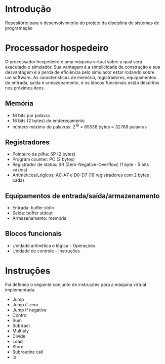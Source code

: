 # Introdução
Repositório para o desenvolvimento do projeto da disciplina de sistemas de programação

# Processador hospedeiro
O processador hospedeiro é uma máquina virtual sobre a qual será executado o simulador.
Sua vantagem é a simplicidade de construção e sua desvantagem é a perda de eficiência pelo simulador estar rodando sobre um software.
As características de memória, registradores, equipamentos de entrada, saída e armazenamento, e os blocos funcionais estão descritos nos próximos itens.

## Memória
* 16 bits por palavra
* 16 bits (2 bytes) de endereçamento
* número máximo de palavras: 2<sup>16</sup> = 65536 bytes = 32768 palavras

## Registradores
<!-- Já pode ser implentado -->
* Pointeiro de pilha: SP (2 bytes)
* Program counter: PC (2 bytes)
* Registrador de status: SR (Zero-Negative-Overflow) (1 byte - 5 bits vazios)
* Aritméticos/Lógicos: A0-A7 e D0-D7 (16 registradores com 2 bytes cada)
<!-- * Outros: adicionar se necessário -->

## Equipamentos de entrada/saída/armazenamento
<!-- Já pode ser implementado -->
* Entrada: buffer stdin
* Saída: buffer stdout
* Armazenamento: memória <!--check-->

## Blocos funcionais
* Unidade aritmética e lógica - Operações
* Unidade de controle - Instruções
<!-- * Sistema de Interrupções - Tipos: (?) -->

# Instruções
Foi definido o seguinte conjunto de instruções para a máquina virtual implementada:
* Jump
* Jump if zero
* Jump if negative
* Control
* Sum
* Subtract
* Multiply
* Divide
* Load
* Store
* Subroutine call
* Io
